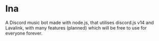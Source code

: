 # Ina
A Discord music bot made with node.js, that utilises discord.js v14 and Lavalink, with many features (planned) which will be free to use for everyone forever.